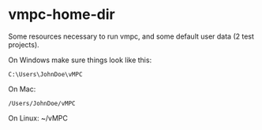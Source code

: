 # vmpc-home-dir
Some resources necessary to run vmpc, and some default user data (2 test projects).

On Windows make sure things look like this:
```
C:\Users\JohnDoe\vMPC
```
On Mac:
```
/Users/JohnDoe/vMPC
```
On Linux:
~/vMPC
